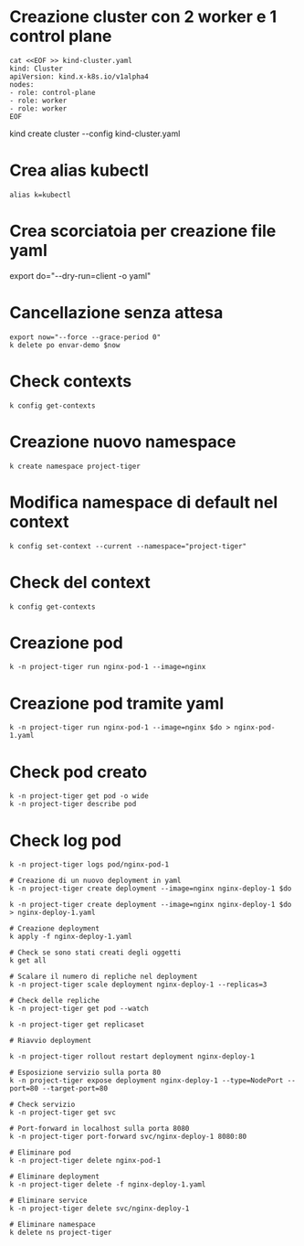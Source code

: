 # Creazione cluster con 2 worker e 1 control plane
```
cat <<EOF >> kind-cluster.yaml
kind: Cluster
apiVersion: kind.x-k8s.io/v1alpha4
nodes:
- role: control-plane
- role: worker
- role: worker
EOF
```

kind create cluster --config kind-cluster.yaml

# Crea alias kubectl
```
alias k=kubectl
```

# Crea scorciatoia per creazione file yaml
export do="--dry-run=client -o yaml"

# Cancellazione senza attesa
```
export now="--force --grace-period 0"
k delete po envar-demo $now
```

# Check contexts
```
k config get-contexts
```

# Creazione nuovo namespace
```
k create namespace project-tiger
```

# Modifica namespace di default nel context
```
k config set-context --current --namespace="project-tiger"
```

# Check del context
```
k config get-contexts
```

# Creazione pod
```
k -n project-tiger run nginx-pod-1 --image=nginx
```

# Creazione pod tramite yaml
```
k -n project-tiger run nginx-pod-1 --image=nginx $do > nginx-pod-1.yaml
```

# Check pod creato
```
k -n project-tiger get pod -o wide
k -n project-tiger describe pod
```

# Check log pod
```
k -n project-tiger logs pod/nginx-pod-1

# Creazione di un nuovo deployment in yaml
k -n project-tiger create deployment --image=nginx nginx-deploy-1 $do 

k -n project-tiger create deployment --image=nginx nginx-deploy-1 $do > nginx-deploy-1.yaml

# Creazione deployment
k apply -f nginx-deploy-1.yaml

# Check se sono stati creati degli oggetti
k get all

# Scalare il numero di repliche nel deployment
k -n project-tiger scale deployment nginx-deploy-1 --replicas=3

# Check delle repliche
k -n project-tiger get pod --watch

k -n project-tiger get replicaset

# Riavvio deployment

k -n project-tiger rollout restart deployment nginx-deploy-1 

# Esposizione servizio sulla porta 80
k -n project-tiger expose deployment nginx-deploy-1 --type=NodePort --port=80 --target-port=80

# Check servizio
k -n project-tiger get svc

# Port-forward in localhost sulla porta 8080
k -n project-tiger port-forward svc/nginx-deploy-1 8080:80

# Eliminare pod
k -n project-tiger delete nginx-pod-1

# Eliminare deployment
k -n project-tiger delete -f nginx-deploy-1.yaml

# Eliminare service
k -n project-tiger delete svc/nginx-deploy-1

# Eliminare namespace
k delete ns project-tiger
```
